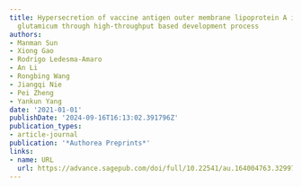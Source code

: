 ```yaml
---
title: Hypersecretion of vaccine antigen outer membrane lipoprotein A in Corynebacterium
  glutamicum through high-throughput based development process
authors:
- Manman Sun
- Xiong Gao
- Rodrigo Ledesma-Amaro
- An Li
- Rongbing Wang
- Jiangqi Nie
- Pei Zheng
- Yankun Yang
date: '2021-01-01'
publishDate: '2024-09-16T16:13:02.391796Z'
publication_types:
- article-journal
publication: '*Authorea Preprints*'
links:
- name: URL
  url: https://advance.sagepub.com/doi/full/10.22541/au.164004763.32997943/v1
---
```

